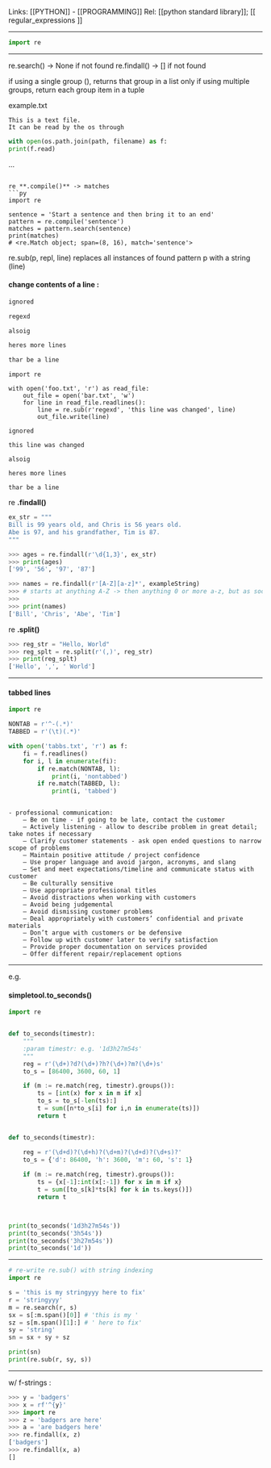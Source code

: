 Links: [[PYTHON]] - [[PROGRAMMING]]
Rel: [[python standard library]]; [[ regular_expressions ]]

--- 
```py
import re
```

--- 

re.search() -> None if not found
re.findall() -> \[\] if not found

if using a single group (), returns that group in a list only
if using multiple groups, return each group item in a tuple

example.txt
```
This is a text file.
It can be read by the os through
```
```py
with open(os.path.join(path, filename) as f:
print(f.read)
```
...
```

re **.compile()** -> matches
```py
import re

sentence = 'Start a sentence and then bring it to an end'
pattern = re.compile('sentence')
matches = pattern.search(sentence)
print(matches)
# <re.Match object; span=(8, 16), match='sentence'>

```

re.sub(p, repl, line)
replaces all instances of found pattern p with a string (line)

#### change contents of a line : 
```py # foo.txt
ignored

regexd

alsoig

heres more lines

thar be a line
```
```
import re

with open('foo.txt', 'r') as read_file:
	out_file = open('bar.txt', 'w')
	for line in read_file.readlines():
		line = re.sub(r'regexd', 'this line was changed', line)
		out_file.write(line)
```
``` # bar.txt
ignored

this line was changed

alsoig

heres more lines

thar be a line
```


re **.findall()**
```py
ex_str = """
Bill is 99 years old, and Chris is 56 years old.
Abe is 97, and his grandfather, Tim is 87.
"""

>>> ages = re.findall(r'\d{1,3}', ex_str)
>>> print(ages)
['99', '56', '97', '87']

>>> names = re.findall(r'[A-Z][a-z]*', exampleString)
>>> # starts at anything A-Z -> then anything 0 or more a-z, but as soon as a whitespace, period, comma, etc. -> will stop parce
>>> 
>>> print(names)
['Bill', 'Chris', 'Abe', 'Tim']
```

re **.split()**
```py
>>> reg_str = "Hello, World"
>>> reg_splt = re.split(r'(,)', reg_str)
>>> print(reg_splt)
['Hello', ',', ' World']
```

--- 



#### tabbed lines
```py
import re

NONTAB = r'^-(.*)'
TABBED = r'(\t)(.*)'

with open('tabbs.txt', 'r') as f:
	fi = f.readlines()
	for i, l in enumerate(fi):
		if re.match(NONTAB, l):
			print(i, 'nontabbed')
		if re.match(TABBED, l):
			print(i, 'tabbed')
```
``` # tabbs.txt

- professional communication:
	— Be on time - if going to be late, contact the customer
	— Actively listening - allow to describe problem in great detail; take notes if necessary
	— Clarify customer statements - ask open ended questions to narrow scope of problems
	— Maintain positive attitude / project confidence
	— Use proper language and avoid jargon, acronyms, and slang
	— Set and meet expectations/timeline and communicate status with customer
	— Be culturally sensitive
	— Use appropriate professional titles
	— Avoid distractions when working with customers
	— Avoid being judgemental
	— Avoid dismissing customer problems
	— Deal appropriately with customers’ confidential and private materials
	— Don’t argue with customers or be defensive
	— Follow up with customer later to verify satisfaction
	— Provide proper documentation on services provided
	— Offer different repair/replacement options
```
--- 
e.g.
#### simpletool.to_seconds()

```py
import re


def to_seconds(timestr):
	"""
	:param timestr: e.g. '1d3h27m54s'
	"""
	reg = r'(\d+)?d?(\d+)?h?(\d+)?m?(\d+)s'
	to_s = [86400, 3600, 60, 1]

	if (m := re.match(reg, timestr).groups()):
		ts = [int(x) for x in m if x]
		to_s = to_s[-len(ts):]
		t = sum([n*to_s[i] for i,n in enumerate(ts)])
		return t


def to_seconds(timestr):

	reg = r'(\d+d)?(\d+h)?(\d+m)?(\d+d)?(\d+s)?'
	to_s = {'d': 86400, 'h': 3600, 'm': 60, 's': 1}
	
	if (m := re.match(reg, timestr).groups()):
		ts = {x[-1]:int(x[:-1]) for x in m if x}
		t = sum([to_s[k]*ts[k] for k in ts.keys()])
		return t



print(to_seconds('1d3h27m54s'))
print(to_seconds('3h54s'))
print(to_seconds('3h27m54s'))
print(to_seconds('1d'))
```
--- 
```py
# re-write re.sub() with string indexing
import re

s = 'this is my stringyyy here to fix' 
r = 'stringyyy'
m = re.search(r, s)
sx = s[:m.span()[0]] # 'this is my '
sz = s[m.span()[1]:] # ' here to fix'
sy = 'string'
sn = sx + sy + sz

print(sn)
print(re.sub(r, sy, s))
```

--- 
w/ f-strings :

```py
>>> y = 'badgers'
>>> x = rf'^{y}'
>>> import re
>>> z = 'badgers are here'
>>> a = 'are badgers here'
>>> re.findall(x, z)
['badgers']
>>> re.findall(x, a)
[]
```